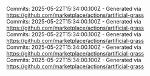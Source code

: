 Commits: 2025-05-22T15:34:00.100Z - Generated via https://github.com/marketplace/actions/artificial-grass
<br>
Commits: 2025-05-22T15:34:00.100Z - Generated via https://github.com/marketplace/actions/artificial-grass
<br>
Commits: 2025-05-22T15:34:00.100Z - Generated via https://github.com/marketplace/actions/artificial-grass
<br>
Commits: 2025-05-22T15:34:00.100Z - Generated via https://github.com/marketplace/actions/artificial-grass
<br>
Commits: 2025-05-22T15:34:00.100Z - Generated via https://github.com/marketplace/actions/artificial-grass
<br>
